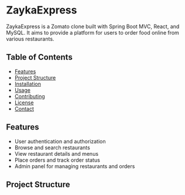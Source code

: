 # ZaykaExpress

ZaykaExpress is a Zomato clone built with Spring Boot MVC, React, and MySQL. It aims to provide a platform for users to order food online from various restaurants.

## Table of Contents

- [Features](#features)
- [Project Structure](#project-structure)
- [Installation](#installation)
- [Usage](#usage)
- [Contributing](#contributing)
- [License](#license)
- [Contact](#contact)

## Features

- User authentication and authorization
- Browse and search restaurants
- View restaurant details and menus
- Place orders and track order status
- Admin panel for managing restaurants and orders

## Project Structure
